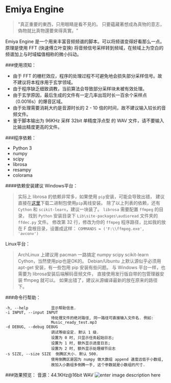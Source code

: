 # Emiya Engine 

> "真正重要的東西，只用眼睛是看不見的。
> 只要蘊藏著想成為真物的意志，偽物就比真物還要來得真實。"

Emiya Engine 是一个用来丰富音频频谱的脚本。可以将频谱变得好看那么一点。
原理是使用 FFT (快速傅立叶变换) 将音频信号采样转到频域，在频域上为空白的频谱加上与时域幅值相称的微小抖动。

###使用须知：

 - 由于 FFT 的栅栏效应，程序的处理过程不可避免地会损失部分采样信号。故不建议将本程序用于玄学领域。
 -  由于程序缺乏细致调教，当前算法会导致部分采样块未被有效处理。
 -  由于玄学原因，最后生成的文件有一定几率出现时长一百余个采样点（0.0016s）的爆音区域。
 -  由于处理需要消耗大约是音源时长的 2 - 10 倍的时间，故不建议输入较长的音频文件。
 -  鉴于脚本输出为 96KHz 采样 32bit 单精度浮点型 的 WAV 文件，请不要输入比输出精度更高的文件。

###程序依赖：

 - Python 3
 - numpy
 - scipy
 - librosa
 - resampy
 - colorama

####依赖安装建议
Windows平台：

> 实际上 librosa 的依赖非常多，如果使用 `pip`安装，可能会导致出错，
> 建议直接在[这里](http://www.lfd.uci.edu/~gohlke/pythonlibs/)下载二进制包使用`pip`离线安装。
> 除了以上列表的依赖，还有`Cython` 和 `scikit-learn`，建议一块装了。
> `librosa` 需要配置 `ffmpeg` 的目录，
> 找到 `Python` 安装目录下 `Lib\site-packages\audioread` 文件夹的 `ffdec.py` 文件。
> 修改第 32 行，修改为你的 `ffmpeg` 程序路径，比如我的放在 F 盘根目录，设置成这样：
> `COMMANDS = ('F:\\ffmpeg.exe', 'avconv')`

Linux平台：

> ArchLinux 上建议用 pacman 一路搞定 numpy scipy scikit-learn Cython，当然使用pip也是OK的。 
> Debian/Ubuntu 上默认源似乎必须用 apt-get 安装，有一些包用 pip 安装有些问题。 
> 与 Windows 平台一样，也需要为 librosa安装后端解码音频文件，
> 直接使用发行版自带的包管理器安装 ffmpeg 就可以。
> 如果出错了，建议从源编译最新的放在原来的路径下。

###命令行帮助：

    -h, --help          显示帮助信息.
    -i INPUT, --input INPUT
                        待处理文件的绝对路径, 同一路径可直接输入文件名. 例如:
                        Music_ready_test.mp3
    -d DEBUG, --debug DEBUG
                        调试等级设定. 默认 1 级.
                        设置为 0 时, 只显示任务起始日志;
                        设置为 1 时, 额外显示进度日志;
                        设置为 2 时, 额外显示处理细节日志
    -s SIZE, --size SIZE  倒腾区大小. 默认 500.
                        使用倒腾区是因为 numpy 做大数组 append 速度远低于小数组,
                        故加入小数组多倒腾一手, 这个参数就是小数组的尺寸.

###效果预览：
音源：44.1KHz@16bit WAV
![enter image description here](https://i.imgur.com/VU9Obqw.jpg)

